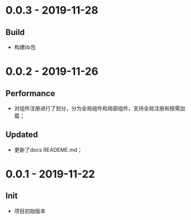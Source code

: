 # 0.0.3 - 2019-11-28

## Build

- 构建lib包

# 0.0.2 - 2019-11-26

## Performance

- 对组件注册进行了划分，分为全局组件和局部组件，支持全局注册和按需加载；

## Updated

- 更新了docs READEME.md；

# 0.0.1 - 2019-11-22

## Init

- 项目初始版本
